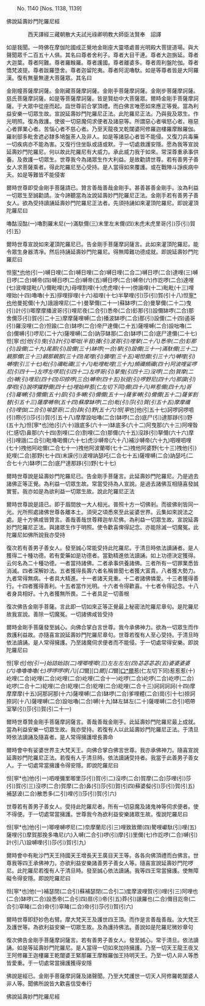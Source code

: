 ﻿　　No. 1140 [Nos. 1138, 1139]

佛說延壽妙門陀羅尼經

　　　　西天譯經三藏朝散大夫試光祿卿明教大師臣法賢奉　詔譯


如是我聞。一時佛在摩伽陀國成正覺地金剛座大靈塔處普光明殿大菩提道場。與大聲聞眾千二百五十人俱。其名曰尊者舍利子。尊者大目干連。尊者大迦旃延。尊者大迦葉。尊者阿難。尊者羅睺羅。尊者護國。尊者離婆多。尊者周利盤陀伽。尊者憍梵波提。尊者跋羅墮舍。尊者迦留陀夷。尊者阿泥嚕馱。如是等尊者皆是大阿羅漢。復有無量無邊大菩薩眾。其名曰

金剛幢菩薩摩訶薩。金剛藏菩薩摩訶薩。金剛手菩薩摩訶薩。金剛步菩薩摩訶薩。慈氏菩薩摩訶薩。如是等菩薩摩訶薩。皆是賢劫中大菩薩眾。爾時金剛手菩薩摩訶薩。于大眾中從座而起。詣世尊前合掌頂禮。而白佛言唯愿如來應正等覺。當為利益安樂一切眾生故。宣說延壽妙門陀羅尼正法。此陀羅尼正法。乃與我及眾生。作光明照。復為救護。使彼一切惡魔伺求便者及諸惡等。所謂惡心者嗔怒心者。極惡心者罪業心者。苦惱心者不慈心者。乃至天龍夜叉乾闥婆阿修羅迦樓羅摩睺羅伽。羅剎部多毗舍遮必隸多鳩盤荼人及非人。如是等諸惡心者皆不能侵。又復刀兵毒藥一切疾病亦不能為害。又復行住坐臥或語或默。于一切處救護安隱。愿為我等宣說延壽妙門陀羅尼。何以故此陀羅尼有大威力。承此威力我于如來。常深尊重承事供養。及救護一切眾生。世尊我今為諸眾生作大利益。是故勸請世尊。若有善男子善女人求菩薩乘者。得此陀羅尼至心受持。是人當得如來覆護。或在戰陣斗諍疾病中夭。如是等難皆不能侵害

爾時世尊即受金剛手菩薩請已。贊言善哉善哉金剛手。甚善甚善金剛手。汝為利益一切眾生至誠勸請。汝今諦聽當為汝說延壽妙門陀羅尼正法。金剛手若有善男子善女人。欲為受持讀誦延壽妙門陀羅尼正法者。先須持誦如來灌頂陀羅尼。即說灌頂陀羅尼曰

嚕酤沒酤(一)嚕割羅末尼(一)滿馱儞(三)末里左末儞(四)末虎末虎里哥(引)莎(引)賀(引五)

爾時世尊宣說如來灌頂陀羅尼已。告金剛手菩薩摩訶薩言。此如來灌頂陀羅尼。能令眾生身器清凈。然后持誦延壽妙門陀羅尼。得無障難功德成就。即說延壽妙門陀羅尼曰

怛[寧*也](切身下同)他(引一)嚩日哩(二合)嚩日哩(二合)嚩日哩(二合二)嚩日啰(二合)達哩(三)嚩日啰(二合)嚩帝(四)嚩日啰(二合)嚩帝(五)嚩日啰(二合)嚩帝(六)作訖啰(二合)達哩(七)波哩提毗(八)儞毗哩(九)母哩割哩(十)虎虎哩(十一)傍誐哩(十二)毗毗(十三)哩哩始(十四)嚕嚕(十五)拶哩拶哩(十六)祖哩(十七)半拏哩(引)莎(引)賀(引十八)怛[寧*也](切身)他曼抳儞(十九)誐誐哩尼(二十)曼拏儞(二十一)蘇缽啰(二合)曼拏儞(二十二)曳(引)計(引)唧摩摩播波哥(引)哩尼夜(二合引)悉帝(二合)釤那(引)設儞缽啰(二合)那舍儞莎(引)賀(引二十三)摩摩薩哩嚩(二合)播波缽啰(二合)那(引)設儞(二十四)遏哥(引)羅沒哩(二合)怛踰(二合)缽啰(二合)帝尸達儞(二十五)薩哩嚩(二合)設咄嚕(二合)儞嚩(引)啰尼(二十六)薩哩嚩(二合)訥莎缽那(二合)缽啰(二合)底尸達儞(二十七)怛[寧*也]他(引)曳(引)計(引)唧咄(半音)播(引)波哥(引)哩拏(二十八)悉帝(二合)釤那(引)設儞(二十九)尾那(引)設儞(三十)缽啰(一合)拏(引)設儞(三十一)滿馱儞(三十二)親那儞(三十三)親那親那(三十四)尾哩(引)彌哩(三十五)喝怛儞(引三十六)嚩哩(引)嚩哩(引三十七)毗(引)禰毗禰(三十八)毗哩毗哩(三十九)頻禰頻禰(四十)阿波哩娑啰尼(引四十一)左啰左啰尼(引四十二)左啰哥(引)拏曳(引四十三)沒啰(二合)賀摩(二合)嚩(引)哩尼(四十四)印捺啰(三合)嚩帝(四十五)狄提(引)啰野尼(四十六)那謨(引)摩呬(引)說啰攞野儞(四十七)哩始畔惹(仁左切下同)儞(四十八)畔惹儞(四十九)哥(引)羅嚩(引)儞儞(五十)部(引)多嚩(引)儞儞(五十一)薩爹嚩(引)儞儞(五十二)薩爹割替(引五十三)薩摩嚩帝(五十四)蘇摩缽啰(二合)毗(引)莎(引)賀(引五十五)摩摩禰(引)哩伽(二合引)喻瑟哥(二合)跢(引)野(五十六)怛[寧*也]他(引五十七)訶啰訶啰呬(引)際(引)莎(引)賀(引五十八)摩摩設咄嚕(二合)缽啰(二合)底尸(引)達那跢(引)野(五十九)怛[寧*也]他(引六十)誐底多(六十一)缽底多(六十二)阿曳那(六十三)阿哩昝(仁感切)鼻那(六十四)割哩(二合)割哩(二合)那儞(六十五)沒跢(引)拏儞(六十六)摩(引)哩誐(二合引)毗嚕喝儞(六十七)虎沙嚩帝(六十八)補沙嚩帝(六十九)呬哩呬哩(七十)拽他阿屹儞(二合七十一)拽他阿波蘭唧(七十二)拽他阿婆野(七十三)拽他(引)紇哩(二合)那野(七十四)末謨(引)波哩訥瑟吒(二合七十五)薩哩嚩(二合)訥瑟吒(二合七十六)缽啰(二合)底尸達那跢(引)野(七十七)

爾時世尊說是延壽妙門陀羅尼已。告金剛手菩薩言。此延壽妙門陀羅尼。乃是過去諸佛正等正覺。為利益一切眾生故。常當受持為人宣說。是過去諸佛互相隨喜發誠實誓。我亦如是為欲利益一切眾生故。說此陀羅尼正法

爾時世尊說是語已。即于眉間放一大人相光。普照十方一切佛剎。而彼佛剎皆同一光。光所照處諸佛世尊各離本土。須臾之頃悉來至此娑婆世界。云集如來說法之處。是十方佛咸皆贊言。善哉善哉世尊釋迦牟尼佛。為利益一切眾生故。宣說延壽妙門陀羅尼正法。與諸眾生作于明照。使令歡喜俾得記念。亦能除滅一切魔冤。此陀羅尼如佛所說我亦受持

復次若有善男子善女人。發至誠心常能受持此陀羅尼。于清旦時依法讀誦者。是人獲得二十種功德。若有愛藥如是功德者。當勤精進依法讀誦。如上功德決定獲得。云何名為二十種功德。一者當持諸佛。二者承事供養諸佛。三者所有一切罪業悉皆消滅。四者深解妙法。五者獲得長壽六者名稱普聞七者獲大富貴。八者獲大勢力。九者常得無病。十者具大精進。十一者諸天見重。十二者諸佛憐愛。十三者獲得善行。十四者獲得善利。十五者當作光明。十六者令得歡喜。十七者令得記念。十八者身具相好。十九者獲無所畏。二十者具足一切善根

復次佛告金剛手菩薩。言此即一切如來正等正覺最上秘密法陀羅尼章句。是陀羅尼故我宣說。善除一切魔冤。一切諸佛咸皆受持

爾時金剛手菩薩發至誠心。向佛合掌白言世尊。我今承佛神力。欲為一切眾生而作救護利益故。亦隨喜宣說延壽妙門陀羅尼章句。世尊若復有人至心受持。于清旦時依法讀誦。是人常得擁護。乃至諸魔伺求便者而不能侵。于一切處常得安樂。即說陀羅尼曰

怛[寧*也]他(引一)始詰始詰(二)哩唧哩唧(三)左左左左(四)苾苾苾苾(五)婆婆婆婆(六)嚕嚕嚕嚕(七)啰啰啰啰(八)[口*爾][口*爾][口*爾][口*爾](九)惹(仁左切下同)惹惹惹(十)屹哩(二合)屹哩(二合)屹哩(二合)屹哩(二合十一)屹啰(二合)屹啰(二合)屹啰(二合)屹啰(二合十二)紇哩(二合)紇哩(二合)紇哩(二合)紇哩(二合十三)訶訶訶訶(十四)摩摩摩摩(十五)訶那訶那(十六)薩哩嚩(二合)缽啰(二合)爹哩體(二合)崗(引十七)捺訶捺訶(十八)薩哩嚩(二合)設咄嚕(二合)嚩(十九)缽左缽左(二十)薩哩嚩(二合引)呬帶室拏(引)莎(引)賀(引二十一)

爾時世尊贊金剛手菩薩摩訶薩言。善哉善哉金剛手。此延壽妙門陀羅尼最上成就。當為利益安樂一切眾生故。我亦受持。若復有人以此延壽妙門陀羅尼正法。于清旦時依法讀誦及隨喜者。是人常得擁護增長壽命

爾時會中有娑婆世界主大梵天王。向佛合掌白佛言世尊。我亦承佛神力。隨喜宣說延壽妙門陀羅尼正法。若復有人于清旦時。依法讀誦受持者。我當于此善男子善女人。于一切處常當擁護令得安隱。即說陀羅尼曰

怛[寧*也]他(引一)呬哩彌里唧里莎(引)賀(引二)沒啰(二合)賀摩(二合)莎哩(引)莎(引)賀(引三)沒啰(二合)賀摩(二合)鼻(引)莎(引)賀(引四)蘇婆儗(引)莎(引)賀(引五)補瑟波(二合)散悉多(二引)哩(引)莎(引)賀(引六)

世尊若有善男子善女人。受持此陀羅尼者。所有一切惡魔及諸鬼神等伺求便者。使不得便。于一切處常當擁護。世尊我今為欲利益安樂諸眾生故。復說陀羅尼曰

怛[寧*也]他(引一)唧哩嚩啰尼(二)奈摩蘭尼(引三)哩致致爾(四)驁哩巘馱(引)哩(五)薩哩(引)摩賀那挽多嚕尼(六)入嚩(二合引)啰(引)摩(引)里儞(七)作訖啰(二合)嚩(引)計(引八)設嚩哩(引)莎(引)賀(引九)

爾時會中有毗沙門天王持國天王增長天王廣目天王等。各各向佛頂禮而白佛言。世尊我等四王承佛神力。亦欲利益安樂諸善男子善女人等。隨喜宣說延壽妙門陀啰尼。此陀羅尼若復有人于清旦時。發至誠心依法讀誦。我等四王常當擁護。使無障礙令得安隱。即說陀羅尼曰

怛[寧*也]他(一)補瑟閉(二合引)蘇補瑟閉(二合引二)度摩波哩賀(引)哩(引三)阿哩也(二合)缽啰(二合)設悉帝(二合引四)扇(引)帝(引五)莽(引)誐羅也(二合)儞目訖帝(二合引)窣睹(二合)帝(引)窣睹(二合)帝(引)莎(引)賀(引六)

爾時世尊即舒妙色右臂。摩大梵天王及護世四王頂。而作是言善哉善哉。汝大梵王及護世等。為欲利益安樂一切眾生故。及為護持佛法。善說如是陀羅尼微妙章句

復次佛告金剛手菩薩摩訶薩言。若有善男子善女人。發至誠心。常于清旦。依法讀誦。如是等延壽妙門陀羅尼。是人當得一切如來加持擁護。乃至一切天王龍王夜叉王阿修羅王迦樓羅王乾闥婆王緊那羅王摩睺羅伽王持明天王。乃至一切人非人等悉皆愛重。于一切處常當擁護獲得安隱

佛說是經已。金剛手菩薩摩訶薩及諸聲聞。乃至大梵護世一切天人阿修羅乾闥婆人非人等。聞佛所說皆大歡喜信受奉行

佛說延壽妙門陀羅尼經
